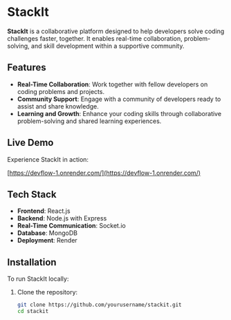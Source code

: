 # StackIt

**StackIt** is a collaborative platform designed to help developers solve coding challenges faster, together. It enables real-time collaboration, problem-solving, and skill development within a supportive community.

## Features

- **Real-Time Collaboration**: Work together with fellow developers on coding problems and projects.
- **Community Support**: Engage with a community of developers ready to assist and share knowledge.
- **Learning and Growth**: Enhance your coding skills through collaborative problem-solving and shared learning experiences.

## Live Demo

Experience StackIt in action:

[https://devflow-1.onrender.com/](https://devflow-1.onrender.com/)

## Tech Stack

- **Frontend**: React.js
- **Backend**: Node.js with Express
- **Real-Time Communication**: Socket.io
- **Database**: MongoDB
- **Deployment**: Render

## Installation

To run StackIt locally:

1. Clone the repository:

   ```bash
   git clone https://github.com/yourusername/stackit.git
   cd stackit
